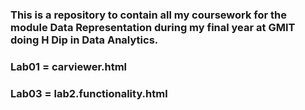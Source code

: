 ### This is a repository to contain all my coursework for the module Data Representation during my final year at GMIT doing H Dip in Data Analytics.

### Lab01 = carviewer.html
### Lab03 = lab2.functionality.html
